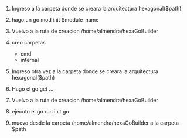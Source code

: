 

1. Ingreso a la carpeta donde se creara la arquitectura hexagonal($path)
2. hago un go mod init $module_name

3. Vuelvo a la ruta de creacion /home/almendra/hexaGoBuilder
4. creo carpetas
    - cmd
    - internal

4. Ingreso otra vez a la carpeta donde se creara la arquitectura hexagonal($path)
5. Hago el go get ...
6. Vuelvo a la ruta de creacion /home/almendra/hexaGoBuilder
7. ejecuto el go run init.go

8. muevo desde la carpeta /home/almendra/hexaGoBuilder a la carpeta $path

